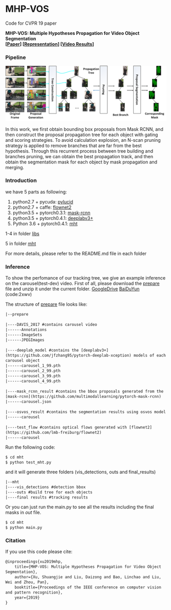 # MHP-VOS
Code for CVPR 19 paper

**MHP-VOS: Multiple Hypotheses Propagation for Video Object Segmentation** <br />
**[[Paper](https://arxiv.org/abs/1904.08141)] [[Representation](https://youtu.be/mnz6L5zpn5Q)] [[Video Results](https://youtu.be/69Z4olPnAxE)]** <br />

### Pipeline
<div align="center">
  <img src="res/pipeline.png" width="750px" />
</div>

In this work, we first obtain bounding box proposals from Mask RCNN, and then construct the proposal propagation tree for each object with gating and scoring strategies. To avoid calculation explosion, an N-scan pruning strategy is applied to remove branches that are far from the best hypothesis. Through this recurrent process between tree building and branches pruning, we can obtain the best propagation track, and then obtain the segmentation mask for each object by mask propagation and merging.

### Introduction
we have 5 parts as following:
1. python2.7 + pycuda: [pylucid](https://github.com/yelantingfeng/pyLucid)
2. python2.7 + caffe: [flownet2](https://github.com/lmb-freiburg/flownet2)
3. python3.5 + pytorch0.3.1: [mask-rcnn](https://github.com/multimodallearning/pytorch-mask-rcnn)
4. python3.5 + pytorch0.4.1: [deeplabv3+](https://github.com/jfzhang95/pytorch-deeplab-xception)
5. Python 3.6 + pytorch0.4.1: [mht](./mht)

1-4 in folder [libs](./libs)

5 in folder [mht](./mht)

For more details, please refer to the README.md file in each folder

### Inference 
To show the perfomance of our tracking tree, we give an example inference on the carousel(test-dev) video.
First of all, please download the [prepare](./prepare) file and unzip it under the current folder. [GoogleDrive](https://drive.google.com/open?id=1kHTmaNarpWftKoFktK7qazLyJX0ezaz2) [BaiDuYun](https://pan.baidu.com/s/1b4g6kaRlccQh7oLYT76-fw) (code:2xwv)

The structure of [prepare](./prepare) file looks like:

```
|--prepare

|----DAVIS_2017 #contains carousel video
|------Annotations
|------ImageSets
|------JPEGImages

|----deeplab_model #contains the [deeplabv3+](https://github.com/jfzhang95/pytorch-deeplab-xception) models of each carousel object
|------carousel_1_99.pth
|------carousel_2_99.pth
|------carousel_3_99.pth
|------carousel_4_99.pth

|----mask_rcnn_result #contains the bbox proposals generated from the [mask-rcnn](https://github.com/multimodallearning/pytorch-mask-rcnn)
|------carousel.json

|----osvos_result #contains the segmentation results using osvos model
|------carousel

|----test_flow #contains optical flows generated with [flownet2](https://github.com/lmb-freiburg/flownet2)
|------carousel
```

Run the following code:

    $ cd mht
    $ python test_mht.py

and it will generate three folders (vis_detections, outs and final_results)
```
|--mht
|----vis_detections #detection bbox
|----outs #build tree for each objects
|----final results #tracking results
```

Or you can just run the main.py to see all the results including the final masks in $out$ file.

    $ cd mht
    $ python main.py

### Citation
If you use this code please cite:

```
@inproceedings{xu2019mhp,
    title={MHP-VOS: Multiple Hypotheses Propagation for Video Object Segmentation},
    author={Xu, Shuangjie and Liu, Daizong and Bao, Linchao and Liu, Wei and Zhou, Pan},
    booktitle={Proceedings of the IEEE conference on computer vision and pattern recognition},
    year={2019}
}
```
